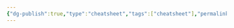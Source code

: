 ```yaml
---
{"dg-publish":true,"type":"cheatsheet","tags":["cheatsheet"],"permalink":"/cheatsheets/git/","dgPassFrontmatter":true,"noteIcon":"","created":"","updated":""}
---
```



